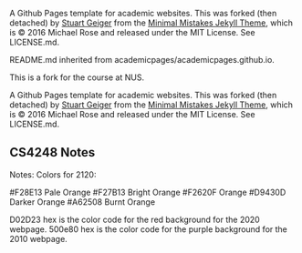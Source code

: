 A Github Pages template for academic websites. This was forked (then detached) by [Stuart Geiger](https://github.com/staeiou) from the [Minimal Mistakes Jekyll Theme](https://mmistakes.github.io/minimal-mistakes/), which is © 2016 Michael Rose and released under the MIT License. See LICENSE.md.

README.md inherited from academicpages/academicpages.github.io.  

This is a fork for the course at NUS.  

A Github Pages template for academic websites. This was forked (then detached) by [Stuart Geiger](https://github.com/staeiou) from the [Minimal Mistakes Jekyll Theme](https://mmistakes.github.io/minimal-mistakes/), which is © 2016 Michael Rose and released under the MIT License. See LICENSE.md.

## CS4248 Notes

Notes:
Colors for 2120:

#F28E13 Pale Orange
#F27B13 Bright Orange
#F2620F Orange
#D9430D Darker Orange
#A62508 Burnt Orange

D02D23 hex is the color code for the red background for the 2020 webpage.
500e80 hex is the color code for the purple background for the 2010 webpage.
